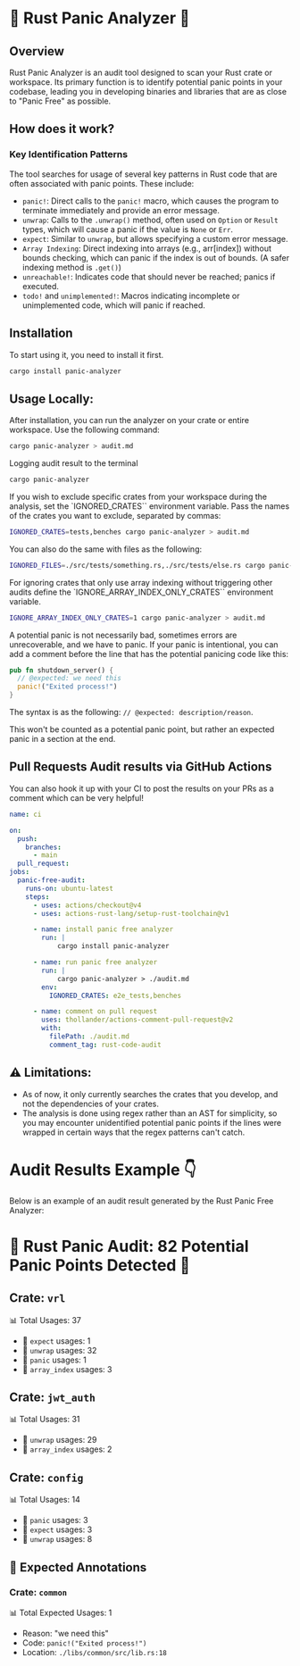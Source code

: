 # 🦀 Rust Panic Analyzer 🔎

## Overview

Rust Panic Analyzer is an audit tool designed to scan your Rust crate or workspace. Its primary function is to identify potential panic points in your codebase, leading you in developing binaries and libraries that are as close to "Panic Free" as possible.

## How does it work?

### Key Identification Patterns

The tool searches for usage of several key patterns in Rust code that are often associated with panic points. These include:

- `panic!`: Direct calls to the `panic!` macro, which causes the program to terminate immediately and provide an error message.
- `unwrap`: Calls to the `.unwrap()` method, often used on `Option` or `Result` types, which will cause a panic if the value is `None` or `Err`.
- `expect`: Similar to `unwrap`, but allows specifying a custom error message.
- `Array Indexing`: Direct indexing into arrays (e.g., arr[index]) without bounds checking, which can panic if the index is out of bounds. (A safer indexing method is `.get()`)
- `unreachable!`: Indicates code that should never be reached; panics if executed.
- `todo!` and `unimplemented!`: Macros indicating incomplete or unimplemented code, which will panic if reached.


## Installation

To start using it, you need to install it first.

```sh
cargo install panic-analyzer
```


## Usage Locally:

After installation, you can run the analyzer on your crate or entire workspace. Use the following command:

```sh
cargo panic-analyzer > audit.md
```

Logging audit result to the terminal
```sh
cargo panic-analyzer
```

If you wish to exclude specific crates from your workspace during the analysis, set the `IGNORED_CRATES`` environment variable. Pass the names of the crates you want to exclude, separated by commas:

```sh
IGNORED_CRATES=tests,benches cargo panic-analyzer > audit.md
```

You can also do the same with files as the following:

```sh
IGNORED_FILES=./src/tests/something.rs,./src/tests/else.rs cargo panic-analyzer > audit.md
```

For ignoring crates that only use array indexing without triggering other audits define the `IGNORE_ARRAY_INDEX_ONLY_CRATES`` environment variable.

```sh
IGNORE_ARRAY_INDEX_ONLY_CRATES=1 cargo panic-analyzer > audit.md
```

A potential panic is not necessarily bad, sometimes errors are unrecoverable, and we have to panic.
If your panic is intentional, you can add a comment before the line that has the potential panicing code like this:

```rs
pub fn shutdown_server() {
  // @expected: we need this
  panic!("Exited process!")
}
```

The syntax is as the following: `// @expected: description/reason`.

This won't be counted as a potential panic point, but rather an expected panic in a section at the end.


## Pull Requests Audit results via GitHub Actions

You can also hook it up with your CI to post the results on your PRs as a comment which can be very helpful!

```yaml
name: ci

on:
  push:
    branches:
      - main
  pull_request:
jobs:
  panic-free-audit:
    runs-on: ubuntu-latest
    steps:
      - uses: actions/checkout@v4
      - uses: actions-rust-lang/setup-rust-toolchain@v1

      - name: install panic free analyzer
        run: |
            cargo install panic-analyzer

      - name: run panic free analyzer
        run: |
            cargo panic-analyzer > ./audit.md
        env:
          IGNORED_CRATES: e2e_tests,benches

      - name: comment on pull request
        uses: thollander/actions-comment-pull-request@v2
        with:
          filePath: ./audit.md
          comment_tag: rust-code-audit

```

## ⚠️ Limitations:

- As of now, it only currently searches the crates that you develop, and not the dependencies of your crates.
- The analysis is done using regex rather than an AST for simplicity, so you may encounter unidentified potential panic points if the lines were wrapped in certain ways that the regex patterns can't catch.


# Audit Results Example 👇

Below is an example of an audit result generated by the Rust Panic Free Analyzer:


# 🚨 Rust Panic Audit: 82 Potential Panic Points Detected 🚨

## Crate: `vrl`

📊 Total Usages: 37

- 🔎 `expect` usages: 1
- 🎁 `unwrap` usages: 32
- 🚨 `panic` usages: 1
- 🔢 `array_index` usages: 3

## Crate: `jwt_auth`

📊 Total Usages: 31

- 🎁 `unwrap` usages: 29
- 🔢 `array_index` usages: 2

## Crate: `config`

📊 Total Usages: 14

- 🚨 `panic` usages: 3
- 🔎 `expect` usages: 3
- 🎁 `unwrap` usages: 8

## 📌 Expected Annotations

### Crate: `common`

📊 Total Expected Usages: 1

- Reason: "we need this"
- Code: `panic!("Exited process!")`
- Location: `./libs/common/src/lib.rs:18`
